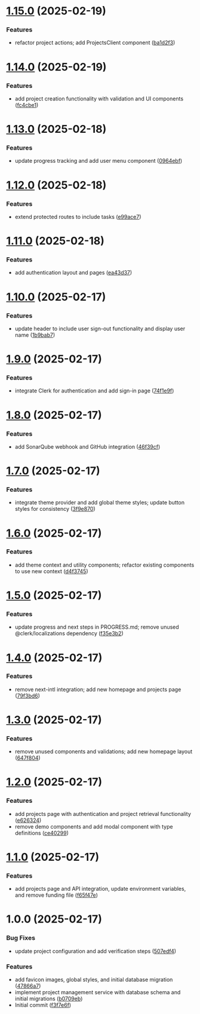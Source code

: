 # [1.15.0](https://github.com/Personal-projects-LLC/PBS/compare/v1.14.0...v1.15.0) (2025-02-19)


### Features

* refactor project actions; add ProjectsClient component ([ba1d2f3](https://github.com/Personal-projects-LLC/PBS/commit/ba1d2f3b999ee44a60adadf33dd803d20a0b160e))

# [1.14.0](https://github.com/Personal-projects-LLC/PBS/compare/v1.13.0...v1.14.0) (2025-02-19)


### Features

* add project creation functionality with validation and UI components ([fc4cbe1](https://github.com/Personal-projects-LLC/PBS/commit/fc4cbe10f0fe66d8b8011ce8a76b2b6f87cadf0c))

# [1.13.0](https://github.com/Personal-projects-LLC/PBS/compare/v1.12.0...v1.13.0) (2025-02-18)


### Features

* update progress tracking and add user menu component ([0964ebf](https://github.com/Personal-projects-LLC/PBS/commit/0964ebf500bafcf6c3e7927d12ec2f3e277c6e27))

# [1.12.0](https://github.com/Personal-projects-LLC/PBS/compare/v1.11.0...v1.12.0) (2025-02-18)


### Features

* extend protected routes to include tasks ([e99ace7](https://github.com/Personal-projects-LLC/PBS/commit/e99ace7534765575c793b6b77b42c2acf7037966))

# [1.11.0](https://github.com/Personal-projects-LLC/PBS/compare/v1.10.0...v1.11.0) (2025-02-18)


### Features

* add authentication layout and pages ([ea43d37](https://github.com/Personal-projects-LLC/PBS/commit/ea43d3701e197faddf22ddc55d44959bab485d9d))

# [1.10.0](https://github.com/Personal-projects-LLC/PBS/compare/v1.9.0...v1.10.0) (2025-02-17)


### Features

* update header to include user sign-out functionality and display user name ([1b9bab7](https://github.com/Personal-projects-LLC/PBS/commit/1b9bab709bd5609b8598d552d8da7a28e39a1b2f))

# [1.9.0](https://github.com/Personal-projects-LLC/PBS/compare/v1.8.0...v1.9.0) (2025-02-17)


### Features

* integrate Clerk for authentication and add sign-in page ([74f1e9f](https://github.com/Personal-projects-LLC/PBS/commit/74f1e9ffa9e3d2d152e314f754888e625c8079ac))

# [1.8.0](https://github.com/Personal-projects-LLC/PBS/compare/v1.7.0...v1.8.0) (2025-02-17)


### Features

* add SonarQube webhook and GitHub integration ([46f39cf](https://github.com/Personal-projects-LLC/PBS/commit/46f39cfbee729af95560ba3ad6ec87c63dcbd4a2))

# [1.7.0](https://github.com/Personal-projects-LLC/PBS/compare/v1.6.0...v1.7.0) (2025-02-17)


### Features

* integrate theme provider and add global theme styles; update button styles for consistency ([3f9e870](https://github.com/Personal-projects-LLC/PBS/commit/3f9e870eded04968c4fcafc437477cf7b14e5d56))

# [1.6.0](https://github.com/Personal-projects-LLC/PBS/compare/v1.5.0...v1.6.0) (2025-02-17)


### Features

* add theme context and utility components; refactor existing components to use new context ([d4f3745](https://github.com/Personal-projects-LLC/PBS/commit/d4f37452d17c9f036f2c73e8fda656daadd78173))

# [1.5.0](https://github.com/Personal-projects-LLC/PBS/compare/v1.4.0...v1.5.0) (2025-02-17)


### Features

* update progress and next steps in PROGRESS.md; remove unused @clerk/localizations dependency ([f35e3b2](https://github.com/Personal-projects-LLC/PBS/commit/f35e3b210ae3ad2c0d724a71ea9d3c9729eb62be))

# [1.4.0](https://github.com/Personal-projects-LLC/PBS/compare/v1.3.0...v1.4.0) (2025-02-17)


### Features

* remove next-intl integration; add new homepage and projects page ([79f3bd6](https://github.com/Personal-projects-LLC/PBS/commit/79f3bd60deba639a5ee613054e03fa4899ac7995))

# [1.3.0](https://github.com/Personal-projects-LLC/PBS/compare/v1.2.0...v1.3.0) (2025-02-17)


### Features

* remove unused components and validations; add new homepage layout ([647f804](https://github.com/Personal-projects-LLC/PBS/commit/647f804e20c9d00a9f83c534f600cc8965e32fdd))

# [1.2.0](https://github.com/Personal-projects-LLC/PBS/compare/v1.1.0...v1.2.0) (2025-02-17)


### Features

* add projects page with authentication and project retrieval functionality ([e626324](https://github.com/Personal-projects-LLC/PBS/commit/e626324408fcc828bd1f935fb31b344d70fab714))
* remove demo components and add modal component with type definitions ([ce40299](https://github.com/Personal-projects-LLC/PBS/commit/ce4029982122d64a06c4d025ab5ed07c16ecdb6e))

# [1.1.0](https://github.com/Personal-projects-LLC/PBS/compare/v1.0.0...v1.1.0) (2025-02-17)


### Features

* add projects page and API integration, update environment variables, and remove funding file ([f65f47e](https://github.com/Personal-projects-LLC/PBS/commit/f65f47eabe563072724808d430867567d430f239))

# 1.0.0 (2025-02-17)


### Bug Fixes

* update project configuration and add verification steps ([507edf4](https://github.com/Personal-projects-LLC/PBS/commit/507edf4e66cbcb6931bc0f977139ee23aa283f41))


### Features

* add favicon images, global styles, and initial database migration ([47866a7](https://github.com/Personal-projects-LLC/PBS/commit/47866a74ac36151e9b4be7f1abcf534036b78082))
* implement project management service with database schema and initial migrations ([b0709eb](https://github.com/Personal-projects-LLC/PBS/commit/b0709eb49e2792764625b39cdd31a7124319403d))
* Initial commit ([f3f7e6f](https://github.com/Personal-projects-LLC/PBS/commit/f3f7e6fbac88e10ffca4dac2352f0c28f9e84637))
